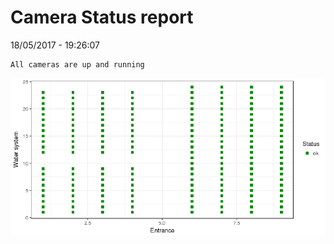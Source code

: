 Camera Status report
================
18/05/2017 - 19:26:07

    All cameras are up and running

![](camreport_files/figure-markdown_github/unnamed-chunk-2-1.png)
